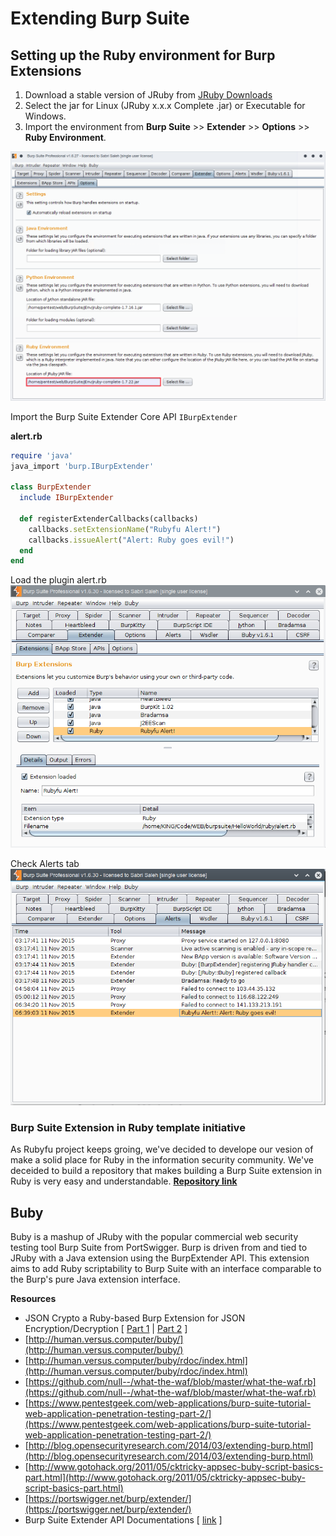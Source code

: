 # Extending Burp Suite

## Setting up the Ruby environment for Burp Extensions

1. Download a stable version of JRuby from [JRuby Downloads](http://jruby.org/download)
2. Select the jar for Linux \(JRuby x.x.x Complete .jar\) or Executable for Windows.
3. Import the environment from **Burp Suite** &gt;&gt; **Extender** &gt;&gt; **Options** &gt;&gt; **Ruby Environment**.

![](webfu__burp_setenv1.png)

Import the Burp Suite Extender Core API `IBurpExtender`

**alert.rb**

```ruby
require 'java'
java_import 'burp.IBurpExtender'

class BurpExtender
  include IBurpExtender

  def registerExtenderCallbacks(callbacks)
    callbacks.setExtensionName("Rubyfu Alert!")
    callbacks.issueAlert("Alert: Ruby goes evil!")
  end
end
```

Load the plugin alert.rb  
![](webfu__burp-ext1.png)

Check Alerts tab  
![](webfu__burp-ext2.png)

### Burp Suite Extension in Ruby template initiative

As Rubyfu project keeps groing, we've decided to develope our vesion of make a solid place for Ruby in the information security community. We've deceided to build a repository that makes building a Burp Suite extension in Ruby is very easy and understandable. [**Repository link**](https://github.com/KINGSABRI/BurpSuite_Extension_Ruby_Template)

## Buby

Buby is a mashup of JRuby with the popular commercial web security testing tool Burp Suite from PortSwigger. Burp is driven from and tied to JRuby with a Java extension using the BurpExtender API. This extension aims to add Ruby scriptability to Burp Suite with an interface comparable to the Burp's pure Java extension interface.

**Resources**

* JSON Crypto a Ruby-based Burp Extension for JSON Encryption/Decryption \[ [Part 1](https://www.trustwave.com/Resources/SpiderLabs-Blog/JSON-Crypto-Helper-a-Ruby-based-Burp-Extension-for-JSON-Encryption/Decryption---Part-I/) \| [Part 2](http://blog.spiderlabs.com/2015/01/json-crypto-helper-a-ruby-based-burp-extension-for-json-encryptiondecryption-part-ii.html) \]
* [http://human.versus.computer/buby/](http://human.versus.computer/buby/)
* [http://human.versus.computer/buby/rdoc/index.html](http://human.versus.computer/buby/rdoc/index.html)
* [https://github.com/null--/what-the-waf/blob/master/what-the-waf.rb](https://github.com/null--/what-the-waf/blob/master/what-the-waf.rb)
* [https://www.pentestgeek.com/web-applications/burp-suite-tutorial-web-application-penetration-testing-part-2/](https://www.pentestgeek.com/web-applications/burp-suite-tutorial-web-application-penetration-testing-part-2/)
* [http://blog.opensecurityresearch.com/2014/03/extending-burp.html](http://blog.opensecurityresearch.com/2014/03/extending-burp.html)
* [http://www.gotohack.org/2011/05/cktricky-appsec-buby-script-basics-part.html](http://www.gotohack.org/2011/05/cktricky-appsec-buby-script-basics-part.html)
* [https://portswigger.net/burp/extender/](https://portswigger.net/burp/extender/)
* Burp Suite Extender API Documentations \[ [link](https://portswigger.net/burp/extender/api/) \]



